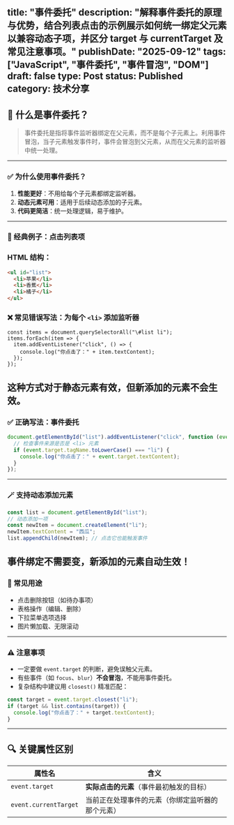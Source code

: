 title: "事件委托"
description: "解释事件委托的原理与优势，结合列表点击的示例展示如何统一绑定父元素以兼容动态子项，并区分 target 与 currentTarget 及常见注意事项。"
publishDate: "2025-09-12"
tags: ["JavaScript", "事件委托", "事件冒泡", "DOM"]
draft: false
type: Post
status: Published
category: 技术分享
---
## 🧠 什么是事件委托？

> 事件委托是指将事件监听器绑定在父元素，而不是每个子元素上。利用事件冒泡，当子元素触发事件时，事件会冒泡到父元素，从而在父元素的监听器中统一处理。
---
### ✅ 为什么使用事件委托？
1. **性能更好**：不用给每个子元素都绑定监听器。
2. **动态元素可用**：适用于后续动态添加的子元素。
3. **代码更简洁**：统一处理逻辑，易于维护。
---
### 📌 经典例子：点击列表项
### HTML 结构：
```HTML
<ul id="list">
  <li>苹果</li>
  <li>香蕉</li>
  <li>橘子</li>
</ul>
```
### ❌ 常见错误写法：为每个 `<li>` 添加监听器
```Plain
const items = document.querySelectorAll("\#list li");
items.forEach(item => {
  item.addEventListener("click", () => {
    console.log("你点击了：" + item.textContent);
  });
});
```
这种方式对于**静态元素有效**，但**新添加的元素不会生效**。
---
### ✅ 正确写法：事件委托
```JavaScript
document.getElementById("list").addEventListener("click", function (event) {
  // 检查事件来源是否是 <li> 元素
  if (event.target.tagName.toLowerCase() === "li") {
    console.log("你点击了：" + event.target.textContent);
  }
});
```
---
### 🪄 支持动态添加元素
```JavaScript
const list = document.getElementById("list");
// 动态添加一项
const newItem = document.createElement("li");
newItem.textContent = "西瓜";
list.appendChild(newItem); // 点击它也能触发事件
```
事件绑定不需要变，**新添加的元素自动生效！**
---
### 🎯 常见用途
- 点击删除按钮（如待办事项）
- 表格操作（编辑、删除）
- 下拉菜单选项选择
- 图片懒加载、无限滚动
---
### ⚠️ 注意事项
- 一定要做 `event.target` 的判断，避免误触父元素。
- 有些事件（如 `focus`、`blur`）**不会冒泡**，不能用事件委托。
- 复杂结构中建议用 `closest()` 精准匹配：
```JavaScript
const target = event.target.closest("li");
if (target && list.contains(target)) {
  console.log("你点击了：" + target.textContent);
}
```
---
## 🔍 关键属性区别
|属性名|含义|
|---|---|
|`event.target`|**实际点击的元素**（事件最初触发的目标）|
|`event.currentTarget`|当前正在处理事件的元素（你绑定监听器的那个元素）|
